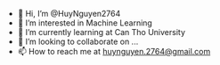 - 👋 Hi, I’m @HuyNguyen2764
- 👀 I’m interested in Machine Learning
- 🌱 I’m currently learning at Can Tho University
- 💞️ I’m looking to collaborate on ...
- 📫 How to reach me at huynguyen.2764@gmail.com
<!---
HuyNguyen2764/HuyNguyen2764 is a ✨ special ✨ repository because its `README.md` (this file) appears on your GitHub profile.
You can click the Preview link to take a look at your changes.
--->
